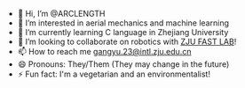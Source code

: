 - 👋 Hi, I’m @ARCLENGTH
- 👀 I’m interested in aerial mechanics and machine learning
- 🌱 I’m currently learning C language in Zhejiang University
- 💞️ I’m looking to collaborate on robotics with [ZJU FAST LAB](https://github.com/ZJU-FAST-Lab)!
- 📫 How to reach me gangyu.23@intl.zju.edu.cn
- 😄 Pronouns: They/Them (They may change in the future)
- ⚡ Fun fact: I'm a vegetarian and an environmentalist!

<!---
ARCLENGTH/ARCLENGTH is a ✨ special ✨ repository because its `README.md` (this file) appears on your GitHub profile.
You can click the Preview link to take a look at your changes.
--->

